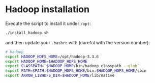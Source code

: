 # Hadoop installation

Execute the script to install it under `/opt`:

```bash
./install_hadoop.sh
```

and then update your `.bashrc` with (careful with the version number):

```bash
# Hadoop
export HADOOP_HDFS_HOME=/opt/hadoop-3.3.6
export HADOOP_HOME=$HADOOP_HDFS_HOME
export CLASSPATH=`$HADOOP_HOME/bin/hadoop classpath --glob`
export PATH=$PATH:$HADOOP_HDFS_HOME/bin:$HADOOP_HDFS_HOME/sbin
export ARROW_LIBHDFS_DIR=$HADOOP_HOME/lib/native
```
